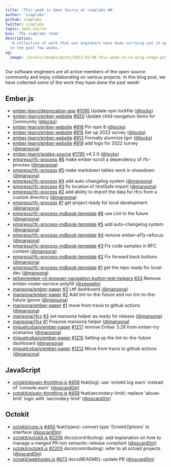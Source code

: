 ```yaml
---
title: 'This week in Open Source at simplabs #6'
author: 'simplabs'
github: simplabs
twitter: simplabs
topic: open-source
bio: 'The simplabs team'
description:
  'A collection of work that our engineers have been carrying out in open-source
  in the past few weeks.'
og:
  image: /assets/images/posts/2022-03-08-this-week-in-os-6/og-image.png
---
```


Our software engineers are all active members of the open-source community and
enjoy collaborating on various projects. In this blog post, we have collected
some of the work they have done the past week!

<!--break-->

## Ember.js

- [ember-learn/deprecation-app] [#1095](https://github.com/ember-learn/deprecation-app/pull/1095) Update npm lockfile ([@locks])
- [ember-learn/ember-website] [#920](https://github.com/ember-learn/ember-website/pull/920) Update child navigation items for Community ([@locks])
- [ember-learn/ember-website] [#918](https://github.com/ember-learn/ember-website/pull/918) Pin npm 8 ([@locks])
- [ember-learn/ember-website] [#915](https://github.com/ember-learn/ember-website/pull/915) Set up 2022 survey ([@locks])
- [ember-learn/ember-website] [#913](https://github.com/ember-learn/ember-website/pull/913) Formally alumnize Igor ([@locks])
- [ember-learn/ember-website] [#919](https://github.com/ember-learn/ember-website/pull/919) add logo for 2022 survey ([@mansona])
- [ember-learn/guides-source] [#1795](https://github.com/ember-learn/guides-source/pull/1795) v4.2.0 ([@locks])
- [empress/rfc-process] [#6](https://github.com/empress/rfc-process/pull/6) make ember-scroll a dependency of rfc-process ([@mansona])
- [empress/rfc-process] [#5](https://github.com/empress/rfc-process/pull/5) make markdown tables work in showdown ([@mansona])
- [empress/rfc-process] [#4](https://github.com/empress/rfc-process/pull/4) add auto-changelog system ([@mansona])
- [empress/rfc-process] [#3](https://github.com/empress/rfc-process/pull/3) fix location of htmlSafe import ([@mansona])
- [empress/rfc-process] [#2](https://github.com/empress/rfc-process/pull/2) add ability to import the data for rfcs from a custom directory ([@mansona])
- [empress/rfc-process] [#1](https://github.com/empress/rfc-process/pull/1) get project ready for local development ([@mansona])
- [empress/rfc-process-mdbook-template] [#6](https://github.com/empress/rfc-process-mdbook-template/pull/6) use Lint to the future ([@mansona])
- [empress/rfc-process-mdbook-template] [#5](https://github.com/empress/rfc-process-mdbook-template/pull/5) add auto-changelog system ([@mansona])
- [empress/rfc-process-mdbook-template] [#4](https://github.com/empress/rfc-process-mdbook-template/pull/4) remove ember-a11y-refocus ([@mansona])
- [empress/rfc-process-mdbook-template] [#3](https://github.com/empress/rfc-process-mdbook-template/pull/3) Fix code samples in RFC content ([@mansona])
- [empress/rfc-process-mdbook-template] [#2](https://github.com/empress/rfc-process-mdbook-template/pull/2) Fix forward back buttons ([@mansona])
- [empress/rfc-process-mdbook-template] [#1](https://github.com/empress/rfc-process-mdbook-template/pull/1) get the repo ready for local-dev ([@mansona])
- [jelhan/ember-cli-browser-navigation-button-test-helpers] [#33](https://github.com/jelhan/ember-cli-browser-navigation-button-test-helpers/pull/33) Remove ember-router-service-polyfill ([@zeppelin])
- [mansona/ember-paper] [#3](https://github.com/mansona/ember-paper/pull/3) Lttf dashboard ([@mansona])
- [mansona/ember-paper] [#2](https://github.com/mansona/ember-paper/pull/2) Add lint-to-the-future and run lint-to-the-future ignore ([@mansona])
- [mansona/ember-paper] [#1](https://github.com/mansona/ember-paper/pull/1) move from travis to github actions ([@mansona])
- [mansona/rfcs] [#3](https://github.com/mansona/rfcs/pull/3) set mansona helper as ready for release ([@mansona])
- [mansona/rfcs] [#1](https://github.com/mansona/rfcs/pull/1) Propose mansona helper ([@mansona])
- [miguelcobain/ember-paper] [#1217](https://github.com/miguelcobain/ember-paper/pull/1217) remove Ember 3.28 from ember-try scenarios ([@mansona])
- [miguelcobain/ember-paper] [#1215](https://github.com/miguelcobain/ember-paper/pull/1215) Setting up the lint-to-the-future dashboard ([@mansona])
- [miguelcobain/ember-paper] [#1212](https://github.com/miguelcobain/ember-paper/pull/1212) Move from travis to github actions ([@mansona])

## JavaScript

- [octokit/plugin-throttling.js] [#459](https://github.com/octokit/plugin-throttling.js/pull/459) feat(log): use 'octokit.log.warn' instead of 'console.warn' ([@oscard0m])
- [octokit/plugin-throttling.js] [#458](https://github.com/octokit/plugin-throttling.js/pull/458) feat(secondary-limit): replace 'abuse-limit' logic with 'secondary-limit' ([@oscard0m])

## Octokit

- [octokit/core.js] [#450](https://github.com/octokit/core.js/pull/450) feat(types): convert type 'OctokitOptions' to interface ([@oscard0m])
- [octokit/octokit.js] [#2206](https://github.com/octokit/octokit.js/pull/2206) docs(contributing): add explanation on how to manage a merged PR non semantic-release compliant ([@oscard0m])
- [octokit/octokit.js] [#2205](https://github.com/octokit/octokit.js/pull/2205) docs(contributing): refer to all octokit projects ([@oscard0m])
- [octokit/webhooks.js] [#673](https://github.com/octokit/webhooks.js/pull/673) docs(README): update PR ([@oscard0m])

[@locks]: https://github.com/locks
[@mansona]: https://github.com/mansona
[@oscard0m]: https://github.com/oscard0m
[@zeppelin]: https://github.com/zeppelin
[ember-learn/deprecation-app]: https://github.com/ember-learn/deprecation-app
[ember-learn/ember-website]: https://github.com/ember-learn/ember-website
[ember-learn/guides-source]: https://github.com/ember-learn/guides-source
[empress/rfc-process-mdbook-template]: https://github.com/empress/rfc-process-mdbook-template
[empress/rfc-process]: https://github.com/empress/rfc-process
[jelhan/ember-cli-browser-navigation-button-test-helpers]: https://github.com/jelhan/ember-cli-browser-navigation-button-test-helpers
[mansona/ember-paper]: https://github.com/mansona/ember-paper
[mansona/rfcs]: https://github.com/mansona/rfcs
[miguelcobain/ember-paper]: https://github.com/miguelcobain/ember-paper
[octokit/core.js]: https://github.com/octokit/core.js
[octokit/octokit.js]: https://github.com/octokit/octokit.js
[octokit/plugin-throttling.js]: https://github.com/octokit/plugin-throttling.js
[octokit/webhooks.js]: https://github.com/octokit/webhooks.js